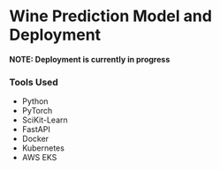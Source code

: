 # Wine Prediction Model and Deployment

**NOTE: Deployment is currently in progress**

### Tools Used
- Python
- PyTorch
- SciKit-Learn
- FastAPI
- Docker
- Kubernetes
- AWS EKS


